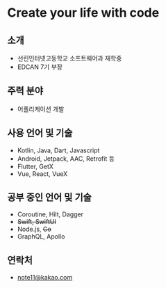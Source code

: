 # Create your life with code

## 소개
- 선린인터넷고등학교 소프트웨어과 재학중
- EDCAN 7기 부장

## 주력 분야
- 어플리케이션 개발

## 사용 언어 및 기술
 - Kotlin, Java, Dart, Javascript
 - Android, Jetpack, AAC, Retrofit 등
 - Flutter, GetX
 - Vue, React, VueX

## 공부 중인 언어 및 기술
- Coroutine, Hilt, Dagger
- ~~Swift, SwiftUI~~
- Node.js, ~~Go~~
- GraphQL, Apollo

## 연락처
- note11@kakao.com
